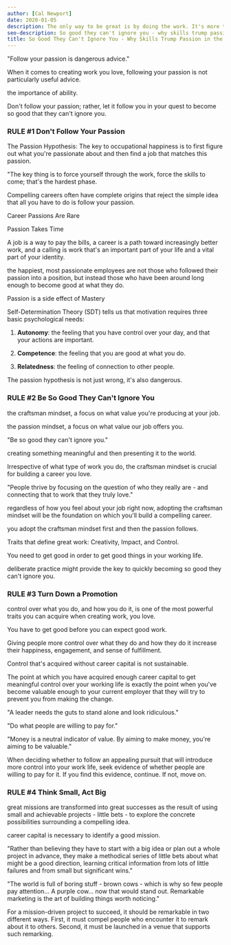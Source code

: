 ```yaml
---
author: [Cal Newport]
date: 2020-01-05
description: The only way to be great is by doing the work. It's more than having passion, it's about investing in getting the skills and knowledge before we have more control over our time. Finding our calling takes time and the journey we remember and value the most is the struggle and hard work we put in.
seo-description: So good they can't ignore you - why skills trump passion in the quest for work you love by Cal Newport notes.
title: So Good They Can't Ignore You - Why Skills Trump Passion in the Quest for Work You Love
---
```


"Follow your passion is dangerous advice."

When it comes to creating work you love, following your passion is not particularly useful advice.

the importance of ability.

Don't follow your passion; rather, let it follow you in your quest to become so good that they can't ignore you.

### RULE #1 Don't Follow Your Passion

The Passion Hypothesis: The key to occupational happiness is to first figure out what you're passionate about and then find a job that matches this passion.

"The key thing is to force yourself through the work, force the skills to come; that's the hardest phase.

Compelling careers often have complete origins that reject the simple idea that all you have to do is follow your passion.

Career Passions Are Rare

Passion Takes Time

A job is a way to pay the bills, a career is a path toward increasingly better work, and a calling is work that's an important part of your life and a vital part of your identity.

the happiest, most passionate employees are not those who followed their passion into a position, but instead those who have been around long enough to become good at what they do.

Passion is a side effect of Mastery

Self-Determination Theory (SDT) tells us that motivation requires three basic psychological needs:

1. **Autonomy**: the feeling that you have control over your day, and that your actions are important.

2. **Competence**: the feeling that you are good at what you do.

3. **Relatedness**: the feeling of connection to other people.

The passion hypothesis is not just wrong, it's also dangerous.

### RULE #2 Be So Good They Can't Ignore You

the craftsman mindset, a focus on what value you're producing at your job.

the passion mindset, a focus on what value our job offers you.

"Be so good they can't ignore you."

creating something meaningful and then presenting it to the world.

Irrespective of what type of work you do, the craftsman mindset is crucial for building a career you love.

"People thrive by focusing on the question of who they really are - and connecting that to work that they truly love."

regardless of how you feel about your job right now, adopting the craftsman mindset will be the foundation on which you'll build a compelling career.

you adopt the craftsman mindset first and then the passion follows.

Traits that define great work: Creativity, Impact, and Control.

You need to get good in order to get good things in your working life.

deliberate practice might provide the key to quickly becoming so good they can't ignore you.

### RULE #3 Turn Down a Promotion

control over what you do, and how you do it, is one of the most powerful traits you can acquire when creating work, you love.

You have to get good before you can expect good work.

Giving people more control over what they do and how they do it increase their happiness, engagement, and sense of fulfillment.

Control that's acquired without career capital is not sustainable.

The point at which you have acquired enough career capital to get meaningful control over your working life is exactly the point when you've become valuable enough to your current employer that they will try to prevent you from making the change.

"A leader needs the guts to stand alone and look ridiculous."

"Do what people are willing to pay for."

"Money is a neutral indicator of value. By aiming to make money, you're aiming to be valuable."

When deciding whether to follow an appealing pursuit that will introduce more control into your work life, seek evidence of whether people are willing to pay for it. If you find this evidence, continue. If not, move on.

### RULE #4 Think Small, Act Big

great missions are transformed into great successes as the result of using small and achievable projects - little bets - to explore the concrete possibilities surrounding a compelling idea.

career capital is necessary to identify a good mission.

"Rather than believing they have to start with a big idea or plan out a whole project in advance, they make a methodical series of little bets about what might be a good direction, learning critical information from lots of little failures and from small but significant wins."

"The world is full of boring stuff - brown cows - which is why so few people pay attention... A purple cow... now that would stand out. Remarkable marketing is the art of building things worth noticing."

For a mission-driven project to succeed, it should be remarkable in two different ways. First, it must compel people who encounter it to remark about it to others. Second, it must be launched in a venue that supports such remarking.
